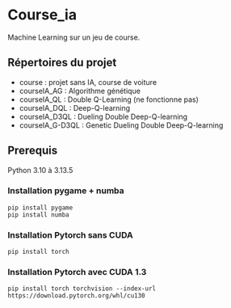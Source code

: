 # Course_ia
Machine Learning sur un jeu de course.

## Répertoires du projet

* course : projet sans IA, course de voiture
* courseIA_AG : Algorithme génétique
* courseIA_QL : Double Q-Learning (ne fonctionne pas)
* courseIA_DQL : Deep-Q-learning
* courseIA_D3QL : Dueling Double Deep-Q-learning
* courseIA_G-D3QL : Genetic Dueling Double Deep-Q-learning

## Prerequis

Python 3.10 à 3.13.5

### Installation pygame + numba

```
pip install pygame
pip install numba
```

### Installation Pytorch sans CUDA

`pip install torch`

### Installation Pytorch avec CUDA 1.3

`pip install torch torchvision --index-url https://download.pytorch.org/whl/cu130`

